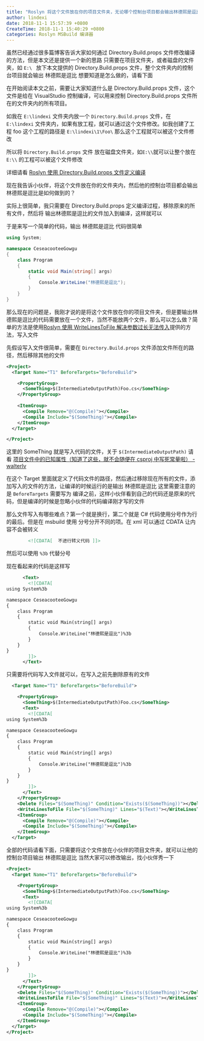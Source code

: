 ```yaml
---
title: "Roslyn 将这个文件放在你的项目文件夹，无论哪个控制台项目都会输出林德熙是逗比"
author: lindexi
date: 2018-11-1 15:57:39 +0800
CreateTime: 2018-11-1 15:40:29 +0800
categories: Roslyn MSBuild 编译器
---
```


虽然已经通过很多篇博客告诉大家如何通过 Directory.Build.props 文件修改编译的方法，但是本文还是提供一个新的思路
只需要在项目文件夹，或者磁盘的文件夹，如 `E:\ ` 放下本文提供的 Directory.Build.props 文件，整个文件夹内的控制台项目就会输出 林德熙是逗比 想要知道是怎么做的，请看下面

<!--more-->


<!-- csdn -->

<!-- 标签：Roslyn,MSBuild,编译器 -->

在开始阅读本文之前，需要让大家知道什么是 Directory.Build.props 文件，这个文件是给在 VisualStudio 控制编译，可以用来控制 Directory.Build.props 文件所在的文件夹内的所有项目。

如我在 `E:\lindexi` 文件夹内放一个 `Directory.Build.props` 文件，在 `E:\lindexi` 文件夹内，如果有放工程，就可以通过这个文件修改。如我创建了工程 foo 这个工程的路径是 `E:\lindexi\1\Foo\` 那么这个工程就可以被这个文件修改

所以将 `Directory.Build.props` 文件 放在磁盘文件夹，如`E:\\`就可以让整个放在 `E:\\` 的工程可以被这个文件修改

详细请看 [Roslyn 使用 Directory.Build.props 文件定义编译](https://lindexi.gitee.io/post/Roslyn-%E4%BD%BF%E7%94%A8-Directory.Build.props-%E6%96%87%E4%BB%B6%E5%AE%9A%E4%B9%89%E7%BC%96%E8%AF%91.html )

现在我告诉小伙伴，将这个文件放在你的文件夹内，然后他的控制台项目都会输出 林德熙是逗比是如何做到的？

实际上很简单，我只需要在 Directory.Build.props 定义编译过程，移除原来的所有文件，然后将 输出林德熙是逗比的文件加入到编译，这样就可以

于是来写一个简单的代码，输出 林德熙是逗比 代码很简单

```csharp
using System;

namespace CeseacooteeGowgu
{
    class Program
    {
        static void Main(string[] args)
        {
            Console.WriteLine("林德熙是逗比");
        }
    }
}

```

那么现在的问题是，我刚才说的是将这个文件放在你的项目文件夹，但是要输出林德熙是逗比的代码需要放在一个文件，当然不能放两个文件，那么可以怎么做？简单的方法是使用[Roslyn 使用 WriteLinesToFile 解决参数过长无法传入](https://lindexi.gitee.io/post/Roslyn-%E4%BD%BF%E7%94%A8-WriteLinesToFile-%E8%A7%A3%E5%86%B3%E5%8F%82%E6%95%B0%E8%BF%87%E9%95%BF%E6%97%A0%E6%B3%95%E4%BC%A0%E5%85%A5.html )提供的方法，写入文件

先假设写入文件很简单，需要在 `Directory.Build.props` 文件添加文件所在的路径，然后移除其他的文件

```xml
<Project>
  <Target Name="T1" BeforeTargets="BeforeBuild">

    <PropertyGroup>
      <SomeThing>$(IntermediateOutputPath)Foo.cs</SomeThing>
    </PropertyGroup>
    
    <ItemGroup>
      <Compile Remove="@(Compile)"></Compile>
      <Compile Include="$(SomeThing)"></Compile>
    </ItemGroup>
  </Target>

</Project>
```

这里的 SomeThing 就是写入代码的文件，关于 `$(IntermediateOutputPath)` 请看 [项目文件中的已知属性（知道了这些，就不会随便在 csproj 中写死常量啦） - walterlv](https://walterlv.com/post/known-properties-in-csproj.html )

在这个 Target 里面就定义了代码文件的路径，然后通过移除现在所有的文件，添加写入的文件的方法，让编译的时候运行的是输出 林德熙是逗比 这里需要注意的是 `BeforeTargets` 需要写为 编译之前，这样小伙伴看到自己的代码还是原来的代码，但是编译的时候是忽略小伙伴的代码编译刚才写的文件

那么文件写入有哪些难点？第一个就是换行，第二个就是 C# 代码使用分号作为行的最后。但是在 msbuild 使用 分号分开不同的项。在 xml 可以通过 CDATA 让内容不会被转义

```xml
        <![CDATA[  不进行转义代码 ]]>
```

然后可以使用 `%3b` 代替分号

现在看起来的代码是这样写

```xml
      <Text>
        <![CDATA[
using System%3b

namespace CeseacooteeGowgu
{
    class Program
    {
        static void Main(string[] args)
        {
            Console.WriteLine("林德熙是逗比")%3b
        }
    }
}
        ]]>
      </Text>
```

只需要将代码写入文件就可以，在写入之前先删除原有的文件

```xml
  <Target Name="T1" BeforeTargets="BeforeBuild">

    <PropertyGroup>
      <SomeThing>$(IntermediateOutputPath)Foo.cs</SomeThing>
      <Text>
        <![CDATA[
using System%3b

namespace CeseacooteeGowgu
{
    class Program
    {
        static void Main(string[] args)
        {
            Console.WriteLine("林德熙是逗比")%3b
        }
    }
}
        ]]>
      </Text>
    </PropertyGroup>
    <Delete Files="$(SomeThing)" Condition="Exists($(SomeThing))"></Delete>
    <WriteLinesToFile File="$(SomeThing)" Lines="$(Text)"></WriteLinesToFile>
    <ItemGroup>
      <Compile Remove="@(Compile)"></Compile>
      <Compile Include="$(SomeThing)"></Compile>
    </ItemGroup>
  </Target>
```

全部的代码请看下面，只需要将这个文件放在小伙伴的项目文件夹，就可以让他的控制台项目输出 林德熙是逗比 当然大家可以修改输出，找小伙伴秀一下

```xml
<Project>
  <Target Name="T1" BeforeTargets="BeforeBuild">

    <PropertyGroup>
      <SomeThing>$(IntermediateOutputPath)Foo.cs</SomeThing>
      <Text>
        <![CDATA[
using System%3b

namespace CeseacooteeGowgu
{
    class Program
    {
        static void Main(string[] args)
        {
            Console.WriteLine("林德熙是逗比")%3b
        }
    }
}
        ]]>
      </Text>
    </PropertyGroup>
    <Delete Files="$(SomeThing)" Condition="Exists($(SomeThing))"></Delete>
    <WriteLinesToFile File="$(SomeThing)" Lines="$(Text)"></WriteLinesToFile>
    <ItemGroup>
      <Compile Remove="@(Compile)"></Compile>
      <Compile Include="$(SomeThing)"></Compile>
    </ItemGroup>
  </Target>
</Project>
```

